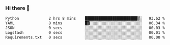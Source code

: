 ### Hi there 👋

<!--START_SECTION:waka-->

```txt
Python             2 hrs 8 mins    ███████████████████████▒░   93.62 %
YAML               8 mins          █▓░░░░░░░░░░░░░░░░░░░░░░░   06.34 %
JSON               0 secs          ░░░░░░░░░░░░░░░░░░░░░░░░░   00.03 %
Logstash           0 secs          ░░░░░░░░░░░░░░░░░░░░░░░░░   00.01 %
Requirements.txt   0 secs          ░░░░░░░░░░░░░░░░░░░░░░░░░   00.00 %
```

<!--END_SECTION:waka-->

<!--
**Jonas-VanHaeken/Jonas-VanHaeken** is a ✨ _special_ ✨ repository because its `README.md` (this file) appears on your GitHub profile.

Here are some ideas to get you started:

- 🔭 I’m currently working on ...
- 🌱 I’m currently learning ...
- 👯 I’m looking to collaborate on ...
- 🤔 I’m looking for help with ...
- 💬 Ask me about ...
- 📫 How to reach me: ...
- 😄 Pronouns: ...
- ⚡ Fun fact: ...
-->
